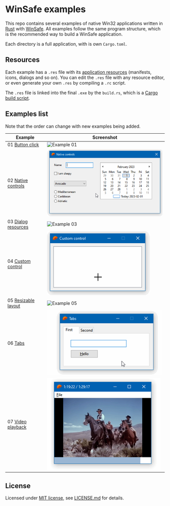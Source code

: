 # WinSafe examples

This repo contains several examples of native Win32 applications written in [Rust](https://www.rust-lang.org) with [WinSafe](https://github.com/rodrigocfd/winsafe). All examples follow the same program structure, which is the recommended way to build a WinSafe application.

Each directory is a full application, with is own `Cargo.toml`.

## Resources

Each example has a `.res` file with its [application resources](https://en.wikipedia.org/wiki/Resource_(Windows)) (manifests, icons, dialogs and so on). You can edit the `.res` file with any resource editor, or even generate your own `.res` by compiling a `.rc` script.

The `.res` file is linked into the final `.exe` by the `build.rs`, which is a [Cargo build script](https://doc.rust-lang.org/cargo/reference/build-scripts.html).

## Examples list

Note that the order can change with new examples being added.

| Example | Screenshot |
| - | - |
| 01 [Button click](01_button_click/) | ![Example 01](01_button_click/screen.gif) |
| 02 [Native controls](02_native_controls/) | ![Example 02](02_native_controls/screen.gif) |
| 03 [Dialog resources](03_dialog_resources/) | ![Example 03](03_dialog_resources/screen.gif) |
| 04 [Custom control](04_custom_control/) | ![Example 04](04_custom_control/screen.gif) |
| 05 [Resizable layout](05_resizable_layout/) | ![Example 05](05_resizable_layout/screen.gif) |
| 06 [Tabs](06_tabs/) | ![Example 06](06_tabs/screen.gif) |
| 07 [Video playback](07_video_playback/) | ![Example 07](07_video_playback/screen.gif) |

## License

Licensed under [MIT license](https://opensource.org/licenses/MIT), see [LICENSE.md](LICENSE.md) for details.

